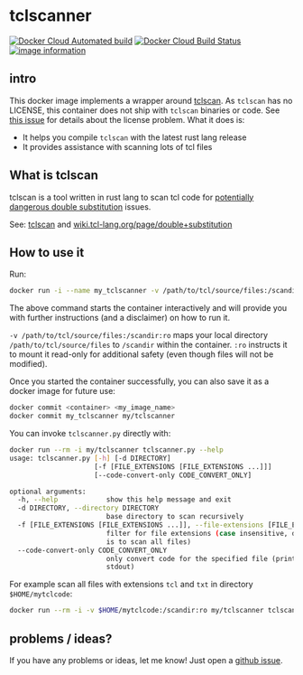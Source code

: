 # tclscanner
[![Docker Cloud Automated build](https://img.shields.io/docker/cloud/automated/simonkowallik/tclscanner.svg?color=brightgreen)](https://hub.docker.com/r/simonkowallik/tclscanner)
[![Docker Cloud Build Status](https://img.shields.io/docker/cloud/build/simonkowallik/tclscanner.svg)](https://hub.docker.com/r/simonkowallik/tclscanner/builds)
[![image information](https://images.microbadger.com/badges/image/simonkowallik/tclscanner.svg)](https://microbadger.com/images/simonkowallik/tclscanner)
## intro

This docker image implements a wrapper around [tclscan](https://github.com/aidanhs/tclscan).
As `tclscan` has no LICENSE, this container does not ship with `tclscan` binaries or code. See [this issue](https://github.com/aidanhs/tclscan/issues/2) for details about the license problem.
What it does is:

- It helps you compile `tclscan` with the latest rust lang release
- It provides assistance with scanning lots of tcl files


## What is tclscan
tclscan is a tool written in rust lang to scan tcl code for [potentially dangerous double substitution](https://wiki.tcl-lang.org/page/double+substitution) issues.

See: [tclscan](https://github.com/aidanhs/tclscan) and [wiki.tcl-lang.org/page/double+substitution](https://wiki.tcl-lang.org/page/double+substitution)

## How to use it

Run:
```sh
docker run -i --name my_tclscanner -v /path/to/tcl/source/files:/scandir:ro simonkowallik/tclscanner
```

The above command starts the container interactively and will provide you with further instructions (and a disclaimer) on how to run it.

`-v /path/to/tcl/source/files:/scandir:ro` maps your local directory `/path/to/tcl/source/files` to `/scandir` within the container. `:ro` instructs it to mount it read-only for additional safety (even though files will not be modified).

Once you started the container successfully, you can also save it as a docker image for future use:
```sh
docker commit <container> <my_image_name>
docker commit my_tclscanner my/tclscanner
```

You can invoke `tclscanner.py` directly with:
```sh
docker run --rm -i my/tclscanner tclscanner.py --help
usage: tclscanner.py [-h] [-d DIRECTORY]
                     [-f [FILE_EXTENSIONS [FILE_EXTENSIONS ...]]]
                     [--code-convert-only CODE_CONVERT_ONLY]

optional arguments:
  -h, --help            show this help message and exit
  -d DIRECTORY, --directory DIRECTORY
                        base directory to scan recursively
  -f [FILE_EXTENSIONS [FILE_EXTENSIONS ...]], --file-extensions [FILE_EXTENSIONS [FILE_EXTENSIONS ...]]
                        filter for file extensions (case insensitive, default
                        is to scan all files)
  --code-convert-only CODE_CONVERT_ONLY
                        only convert code for the specified file (prints to
                        stdout)
```

For example scan all files with extensions `tcl` and `txt` in directory `$HOME/mytclcode`:
```sh
docker run --rm -i -v $HOME/mytclcode:/scandir:ro my/tclscanner tclscanner.py --directory /scandir --file-extensions tcl txt
```

## problems / ideas?
If you have any problems or ideas, let me know!
Just open a [github issue](https://github.com/simonkowallik/docker/issues).

